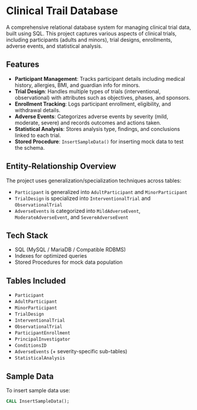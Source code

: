 # Clinical Trail Database

A comprehensive relational database system for managing clinical trial data, built using SQL. This project captures various aspects of clinical trials, including participants (adults and minors), trial designs, enrollments, adverse events, and statistical analysis.

## Features

- **Participant Management**: Tracks participant details including medical history, allergies, BMI, and guardian info for minors.
- **Trial Design**: Handles multiple types of trials (interventional, observational) with attributes such as objectives, phases, and sponsors.
- **Enrollment Tracking**: Logs participant enrollment, eligibility, and withdrawal details.
- **Adverse Events**: Categorizes adverse events by severity (mild, moderate, severe) and records outcomes and actions taken.
- **Statistical Analysis**: Stores analysis type, findings, and conclusions linked to each trial.
- **Stored Procedure**: `InsertSampleData()` for inserting mock data to test the schema.

## Entity-Relationship Overview

The project uses generalization/specialization techniques across tables:
- `Participant` is generalized into `AdultParticipant` and `MinorParticipant`
- `TrialDesign` is specialized into `InterventionalTrial` and `ObservationalTrial`
- `AdverseEvents` is categorized into `MildAdverseEvent`, `ModerateAdverseEvent`, and `SevereAdverseEvent`

## Tech Stack

- SQL (MySQL / MariaDB / Compatible RDBMS)
- Indexes for optimized queries
- Stored Procedures for mock data population

## Tables Included

- `Participant`
- `AdultParticipant`
- `MinorParticipant`
- `TrialDesign`
- `InterventionalTrial`
- `ObservationalTrial`
- `ParticipantEnrollment`
- `PrincipalInvestigator`
- `ConditionsID`
- `AdverseEvents` (+ severity-specific sub-tables)
- `StatisticalAnalysis`

## Sample Data

To insert sample data use:
```sql
CALL InsertSampleData();
